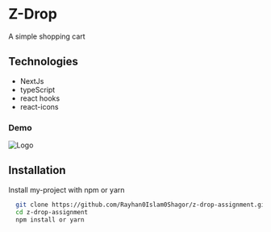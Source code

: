 # Z-Drop

A simple shopping cart

## Technologies

- NextJs
- typeScript
- react hooks
- react-icons

### Demo

![Logo](https://i.ibb.co/BLfNfRX/screencapture-localhost-3000-cart-2021-07-27-22-40-01.png)

## Installation

Install my-project with npm or yarn

```bash
  git clone https://github.com/Rayhan0Islam0Shagor/z-drop-assignment.git
  cd z-drop-assignment
  npm install or yarn
```
